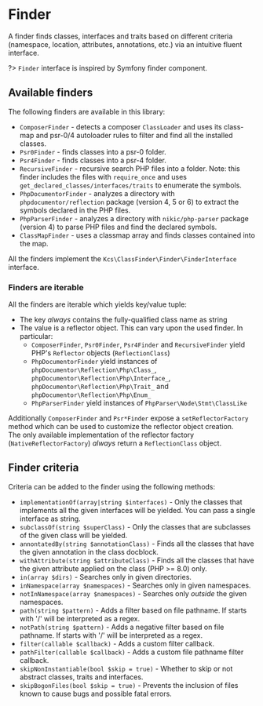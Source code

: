 # Finder

A finder finds classes, interfaces and traits based on different criteria (namespace, location, attributes, annotations, etc.) via an intuitive fluent interface.

?> `Finder` interface is inspired by Symfony finder component.

## Available finders

The following finders are available in this library:

- `ComposerFinder` - detects a composer `ClassLoader` and uses its class-map and psr-0/4 autoloader rules to filter and find all the installed classes.
- `Psr0Finder` - finds classes into a psr-0 folder.
- `Psr4Finder` - finds classes into a psr-4 folder.
- `RecursiveFinder` - recursive search PHP files into a folder. Note: this finder includes the files with `require_once` and uses `get_declared_classes/interfaces/traits` to enumerate the symbols.
- `PhpDocumentorFinder` - analyzes a directory with `phpdocumentor/reflection` package (version 4, 5 or 6) to extract the symbols declared in the PHP files.
- `PhpParserFinder` - analyzes a directory with `nikic/php-parser` package (version 4) to parse PHP files and find the declared symbols.
- `ClassMapFinder` - uses a classmap array and finds classes contained into the map.

All the finders implement the `Kcs\ClassFinder\Finder\FinderInterface` interface.

### Finders are iterable

All the finders are iterable which yields key/value tuple:

- The key *always* contains the fully-qualified class name as string
- The value is a reflector object. This can vary upon the used finder. In particular:
  - `ComposerFinder`, `Psr0Finder`, `Psr4Finder` and `RecursiveFinder` yield PHP's `Reflector` objects (`ReflectionClass`)
  - `PhpDocumentorFinder` yield instances of `phpDocumentor\Reflection\Php\Class_`, `phpDocumentor\Reflection\Php\Interface_`, `phpDocumentor\Reflection\Php\Trait_` and `phpDocumentor\Reflection\Php\Enum_`
  - `PhpParserFinder` yield instances of `PhpParser\Node\Stmt\ClassLike`

Additionally `ComposerFinder` and `Psr*Finder` expose a `setReflectorFactory` method which can be used to customize the reflector object creation.  
The only available implementation of the reflector factory (`NativeReflectorFactory`) *always* return a `ReflectionClass` object.

## Finder criteria

Criteria can be added to the finder using the following methods:

- `implementationOf(array|string $interfaces)` - Only the classes that implements all the given interfaces will be yielded. You can pass a single interface as string.
- `subclassOf(string $superClass)` - Only the classes that are subclasses of the given class will be yielded.
- `annontatedBy(string $annotationClass)` - Finds all the classes that have the given annotation in the class docblock.
- `withAttribute(string $attributeClass)` - Finds all the classes that have the given attribute applied on the class (PHP >= 8.0) only.
- `in(array $dirs)` - Searches only in given directories.
- `inNamespace(array $namespaces)` -  Searches only in given namespaces.
- `notInNamespace(array $namespaces)` -  Searches only *outside* the given namespaces.
- `path(string $pattern)` - Adds a filter based on file pathname. If starts with '/' will be interpreted as a regex.
- `notPath(string $pattern)` - Adds a negative filter based on file pathname. If starts with '/' will be interpreted as a regex.
- `filter(callable $callback)` - Adds a custom filter callback.
- `pathFilter(callable $callback)` - Adds a custom file pathname filter callback.
- `skipNonInstantiable(bool $skip = true)` - Whether to skip or not abstract classes, traits and interfaces.
- `skipBogonFiles(bool $skip = true)` - Prevents the inclusion of files known to cause bugs and possible fatal errors.
